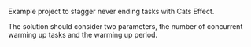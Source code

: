 Example project to stagger never ending tasks with Cats Effect.

The solution should consider two parameters, the number of concurrent warming up tasks and the warming up period. 
